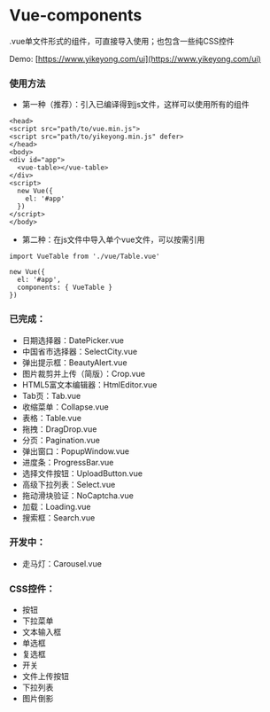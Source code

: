 # Vue-components
.vue单文件形式的组件，可直接导入使用；也包含一些纯CSS控件

Demo: [https://www.yikeyong.com/ui](https://www.yikeyong.com/ui)

### 使用方法
- 第一种（推荐）：引入已编译得到js文件，这样可以使用所有的组件
```
<head>
<script src="path/to/vue.min.js">
<script src="path/to/yikeyong.min.js" defer>
</head>
<body>
<div id="app">
  <vue-table></vue-table>
</div>
<script>
  new Vue({
    el: '#app'
  })
</script>
</body>
```
- 第二种：在js文件中导入单个vue文件，可以按需引用
```
import VueTable from './vue/Table.vue'

new Vue({
  el: '#app',
  components: { VueTable }
})
```

### 已完成：
- 日期选择器：DatePicker.vue
- 中国省市选择器：SelectCity.vue
- 弹出提示框：BeautyAlert.vue
- 图片裁剪并上传（简版）：Crop.vue
- HTML5富文本编辑器：HtmlEditor.vue
- Tab页：Tab.vue
- 收缩菜单：Collapse.vue
- 表格：Table.vue
- 拖拽：DragDrop.vue
- 分页：Pagination.vue
- 弹出窗口：PopupWindow.vue
- 进度条：ProgressBar.vue
- 选择文件按钮：UploadButton.vue
- 高级下拉列表：Select.vue
- 拖动滑块验证：NoCaptcha.vue
- 加载：Loading.vue
- 搜索框：Search.vue


### 开发中：
- 走马灯：Carousel.vue

### CSS控件：
- 按钮
- 下拉菜单
- 文本输入框
- 单选框
- 复选框
- 开关
- 文件上传按钮
- 下拉列表
- 图片倒影
